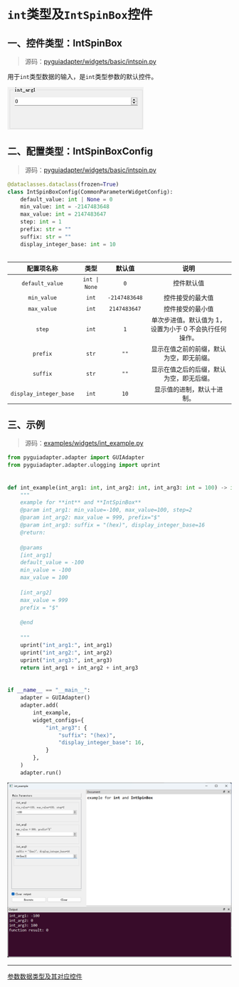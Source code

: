 # `int`类型及`IntSpinBox`控件

## 一、控件类型：IntSpinBox

> 源码：[pyguiadapter/widgets/basic/intspin.py]()

用于`int`类型数据的输入，是`int`类型参数的默认控件。

![](../images/intspin.png)

## 二、配置类型：IntSpinBoxConfig

> 源码：[pyguiadapter/widgets/basic/intspin.py]() 

```py
@dataclasses.dataclass(frozen=True)
class IntSpinBoxConfig(CommonParameterWidgetConfig):
    default_value: int | None = 0
    min_value: int = -2147483648
    max_value: int = 2147483647
    step: int = 1
    prefix: str = ""
    suffix: str = ""
    display_integer_base: int = 10
    
```

|       配置项名称       |     类型      |    默认值     |                          说明                           |
| :--------------------: | :-----------: | :-----------: | :-----------------------------------------------------: |
|    `default_value`     | `int \| None` |      `0`      |                       控件默认值                        |
|      `min_value`       |     `int`     | `-2147483648` |                    控件接受的最大值                     |
|      `max_value`       |     `int`     | `2147483647`  |                    控件接受的最小值                     |
|         `step`         |     `int`     |      `1`      | 单次步进值。默认值为 1，设置为小于 0 不会执行任何操作。 |
|        `prefix`        |     `str`     |     `""`      |        显示在值之前的前缀，默认为空，即无前缀。         |
|        `suffix`        |     `str`     |     `""`      |        显示在值之后的后缀，默认为空，即无后缀。         |
| `display_integer_base` |     `int`     |     `10`      |               显示值的进制，默认十进制。                |



## 三、示例

> 源码：[examples/widgets/int_example.py]()



```python
from pyguiadapter.adapter import GUIAdapter
from pyguiadapter.adapter.ulogging import uprint


def int_example(int_arg1: int, int_arg2: int, int_arg3: int = 100) -> int:
    """
    example for **int** and **IntSpinBox**
    @param int_arg1: min_value=-100, max_value=100, step=2
    @param int_arg2: max_value = 999, prefix="$"
    @param int_arg3: suffix = "(hex)", display_integer_base=16
    @return:

    @params
    [int_arg1]
    default_value = -100
    min_value = -100
    max_value = 100

    [int_arg2]
    max_value = 999
    prefix = "$"

    @end

    """
    uprint("int_arg1:", int_arg1)
    uprint("int_arg2:", int_arg2)
    uprint("int_arg3:", int_arg3)
    return int_arg1 + int_arg2 + int_arg3


if __name__ == "__main__":
    adapter = GUIAdapter()
    adapter.add(
        int_example,
        widget_configs={
            "int_arg3": {
                "suffix": "(hex)",
                "display_integer_base": 16,
            }
        },
    )
    adapter.run()
```

<img src="../images/int_example.png" />



---

[参数数据类型及其对应控件](widgets/types_and_widgets.md)